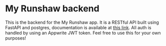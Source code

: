 # My Runshaw backend

This is the backend for the My Runshaw app. It is a RESTful API built using FastAPI and postgres, documentation is available at [this link](https://runshaw-api.danieldb.uk/docs). All auth is handled by using an Appwrite JWT token. Feel free to use this for your own purposes!